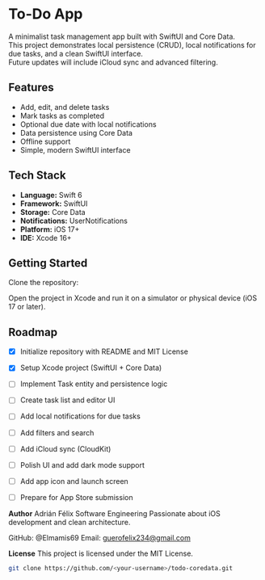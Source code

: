 # To-Do App

A minimalist task management app built with SwiftUI and Core Data.  
This project demonstrates local persistence (CRUD), local notifications for due tasks, and a clean SwiftUI interface.  
Future updates will include iCloud sync and advanced filtering.

## Features

- Add, edit, and delete tasks
- Mark tasks as completed
- Optional due date with local notifications
- Data persistence using Core Data
- Offline support
- Simple, modern SwiftUI interface

## Tech Stack

- **Language:** Swift 6  
- **Framework:** SwiftUI  
- **Storage:** Core Data  
- **Notifications:** UserNotifications  
- **Platform:** iOS 17+  
- **IDE:** Xcode 16+

## Getting Started

Clone the repository:

Open the project in Xcode and run it on a simulator or physical device (iOS 17 or later).

## Roadmap

- [x] Initialize repository with README and MIT License  
- [x] Setup Xcode project (SwiftUI + Core Data)  
- [ ] Implement Task entity and persistence logic  
- [ ] Create task list and editor UI  
- [ ] Add local notifications for due tasks  
- [ ] Add filters and search  
- [ ] Add iCloud sync (CloudKit)  
- [ ] Polish UI and add dark mode support  
- [ ] Add app icon and launch screen  
- [ ] Prepare for App Store submission  


**Author**
Adrián Félix
Software Engineering
Passionate about iOS development and clean architecture.

GitHub: @Elmamis69
Email: guerofelix234@gmail.com

**License**
This project is licensed under the MIT License.

```bash
git clone https://github.com/<your-username>/todo-coredata.git


